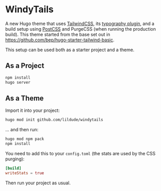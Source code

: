 # WindyTails

A new Hugo theme that uses [TailwindCSS](https://tailwindcss.com/), its [typography plugin](https://tailwindcss.com/docs/typography-plugin), and a build setup using [PostCSS](https://postcss.org/) and PurgeCSS (when running the production build). This theme started from the base set out in <https://github.com/bep/hugo-starter-tailwind-basic>.

This setup can be used both as a starter project and a theme.

## As a Project

```bash
npm install
hugo server
```

## As a Theme

Import it into your project:

```bash
hugo mod init github.com/lildude/windytails
```

... and then run:

```bash
hugo mod npm pack
npm install
```

You need to add this to your `config.toml` (the stats are used by the CSS purging):

```toml
[build]
writeStats = true
```

Then run your project as usual.
